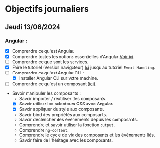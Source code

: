 # Objectifs journaliers

## Jeudi 13/06/2024

### Angular :

- [x] Comprendre ce qu'est Angular.
- [x] Comprendre toutes les notions essentielles d'Angular [Voir ici](https://angular.dev/essentials).
- [ ] Comprendre ce que sont les services.
- [x] Faire le tutoriel (Version navigateur) [Ici](https://angular.dev/tutorials/learn-angular) jusqu'au tutoriel `Event Handling`.
- [ ] Comprendre ce qu'est Angular CLI :
  - [x] Installer Angular CLI sur votre machine.
- [ ] Comprendre ce qu'est un composant ([ici](https://angular.dev/guide/components)).
- Savoir manipuler les composants :
  - Savoir importer / réutiliser des composants.
  - [x] Savoir utiliser les sélecteurs CSS avec Angular.
  - [x] Savoir appliquer du style aux composants.
  - Savoir bind des propriétés aux composants.
  - Savoir déclencher des événements depuis les composants.
  - Comprendre et savoir utiliser la fonction `output`.
  - Comprendre `ng-content`.
  - Comprendre le cycle de vie des composants et les événements liés.
  - Savoir faire de l'héritage avec les composants.